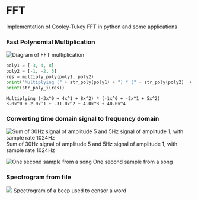 # FFT

Implementation of Cooley-Tukey FFT in python and some applications 

### Fast Polynomial Multiplication

![Diagram of FFT multiplication](https://i.imgur.com/Xejz8v8.png)

```py
poly1 = [-3, 4, 8]
poly2 = [-1, -2, 5]
res = multiply_poly(poly1, poly2)
print("Multiplying (" + str_poly(poly1) + ") * (" + str_poly(poly2)  + ")")
print(str_poly_i(res)) 
```
```
Multiplying (-3x^0 + 4x^1 + 8x^2) * (-1x^0 + -2x^1 + 5x^2)
3.0x^0 + 2.0x^1 + -31.0x^2 + 4.0x^3 + 40.0x^4
```

### Converting time domain signal to frequency domain

![Sum of 30Hz signal of amplitude 5 and 5Hz signal of amplitude 1, with sample rate 1024Hz](https://i.imgur.com/59fzb2h.png)
Sum of 30Hz signal of amplitude 5 and 5Hz signal of amplitude 1, with sample rate 1024Hz


![One second sample from a song](https://i.imgur.com/sqqkvvs.png)
One second sample from a song

### Spectrogram from file

![](https://i.imgur.com/C8nYhys.png)
Spectrogram of a beep used to censor a word

